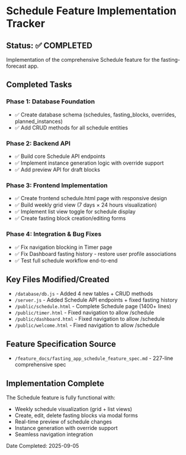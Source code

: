 # Schedule Feature Implementation Tracker

## Status: ✅ COMPLETED

Implementation of the comprehensive Schedule feature for the fasting-forecast app.

## Completed Tasks

### Phase 1: Database Foundation
- ✅ Create database schema (schedules, fasting_blocks, overrides, planned_instances)
- ✅ Add CRUD methods for all schedule entities

### Phase 2: Backend API
- ✅ Build core Schedule API endpoints
- ✅ Implement instance generation logic with override support  
- ✅ Add preview API for draft blocks

### Phase 3: Frontend Implementation
- ✅ Create frontend schedule.html page with responsive design
- ✅ Build weekly grid view (7 days × 24 hours visualization)
- ✅ Implement list view toggle for schedule display
- ✅ Create fasting block creation/editing forms

### Phase 4: Integration & Bug Fixes
- ✅ Fix navigation blocking in Timer page
- ✅ Fix Dashboard fasting history - restore user profile associations
- ✅ Test full schedule workflow end-to-end

## Key Files Modified/Created

- `/database/db.js` - Added 4 new tables + CRUD methods
- `/server.js` - Added Schedule API endpoints + fixed fasting history
- `/public/schedule.html` - Complete Schedule page (1400+ lines)
- `/public/timer.html` - Fixed navigation to allow /schedule
- `/public/dashboard.html` - Fixed navigation to allow /schedule  
- `/public/welcome.html` - Fixed navigation to allow /schedule

## Feature Specification Source
- `/feature_docs/fasting_app_schedule_feature_spec.md` - 227-line comprehensive spec

## Implementation Complete
The Schedule feature is fully functional with:
- Weekly schedule visualization (grid + list views)
- Create, edit, delete fasting blocks via modal forms
- Real-time preview of schedule changes
- Instance generation with override support
- Seamless navigation integration

Date Completed: 2025-09-05